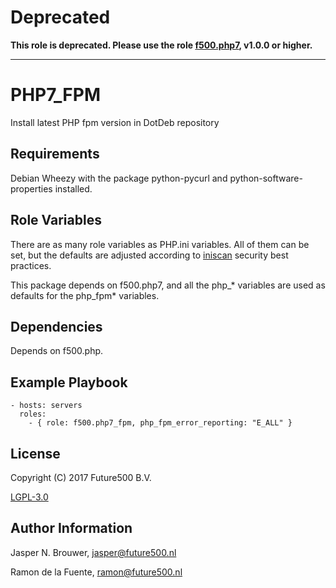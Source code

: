 Deprecated
==========

**This role is deprecated. Please use the role [f500.php7](https://github.com/f500/ansible-php7), v1.0.0 or higher.**

---

PHP7_FPM
========

Install latest PHP fpm version in DotDeb repository

Requirements
------------

Debian Wheezy with the package python-pycurl and python-software-properties installed.

Role Variables
--------------

There are as many role variables as PHP.ini variables. All of them can be set, but the defaults
are adjusted according to [iniscan](https://github.com/psecio/iniscan) security best practices.

This package depends on f500.php7, and all the php_* variables are used as defaults for the php_fpm* variables.

Dependencies
------------

Depends on f500.php.

Example Playbook
-------------------------

    - hosts: servers
      roles:
        - { role: f500.php7_fpm, php_fpm_error_reporting: "E_ALL" }

License
-------

Copyright (C) 2017 Future500 B.V.

[LGPL-3.0](https://github.com/f500/ansible-php7_fpm/blob/master/COPYING.LESSER)

Author Information
------------------

Jasper N. Brouwer, jasper@future500.nl

Ramon de la Fuente, ramon@future500.nl

